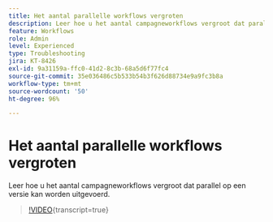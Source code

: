 ```yaml
---
title: Het aantal parallelle workflows vergroten
description: Leer hoe u het aantal campagneworkflows vergroot dat parallel op een versie kan worden uitgevoerd.
feature: Workflows
role: Admin
level: Experienced
type: Troubleshooting
jira: KT-8426
exl-id: 9a31159a-ffc0-41d2-8c3b-68a5d6f77fc4
source-git-commit: 35e036486c5b533b54b3f626d88734e9a9fc3b8a
workflow-type: tm+mt
source-wordcount: '50'
ht-degree: 96%

---
```


# Het aantal parallelle workflows vergroten

Leer hoe u het aantal campagneworkflows vergroot dat parallel op een versie kan worden uitgevoerd.

>[!VIDEO](https://video.tv.adobe.com/v/3436580?quality=12&learn=on&captions=dut){transcript=true}
